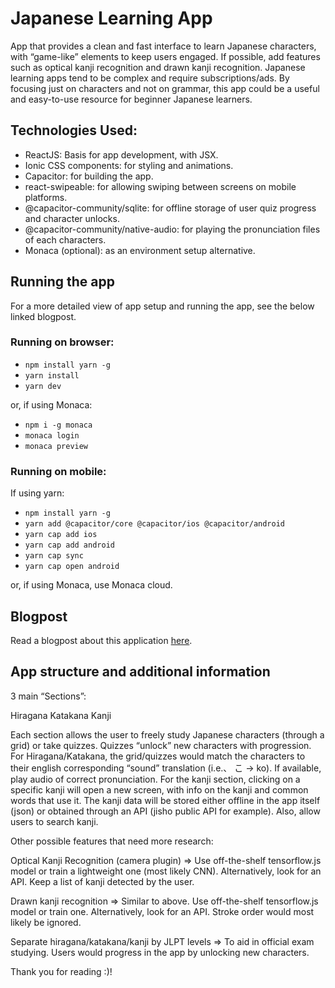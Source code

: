 # Japanese Learning App

App that provides a clean and fast interface to learn Japanese characters, with “game-like” elements to keep users engaged. If possible, add features such as optical kanji recognition and drawn kanji recognition. Japanese learning apps tend to be complex and require subscriptions/ads. By focusing just on characters and not on grammar, this app could be a useful and easy-to-use resource for beginner Japanese learners.

## Technologies Used:

- ReactJS: Basis for app development, with JSX.
- Ionic CSS components: for styling and animations.
- Capacitor: for building the app.
- react-swipeable: for allowing swiping between screens on mobile platforms.
- @capacitor-community/sqlite: for offline storage of user quiz progress and character unlocks.
- @capacitor-community/native-audio: for playing the pronunciation files of each characters.
- Monaca (optional): as an environment setup alternative.

## Running the app

For a more detailed view of app setup and running the app, see the below linked blogpost.

### Running on browser:

- `npm install yarn -g`
- `yarn install`
- `yarn dev`

or, if using Monaca:

- `npm i -g monaca`
- `monaca login`
- `monaca preview`

### Running on mobile:

If using yarn:

- `npm install yarn -g`
- `yarn add @capacitor/core @capacitor/ios @capacitor/android`
- `yarn cap add ios`
- `yarn cap add android`
- `yarn cap sync`
- `yarn cap open android`

or, if using Monaca, use Monaca cloud.

## Blogpost

Read a blogpost about this application [here]().

## App structure and additional information

3 main “Sections”:

Hiragana
Katakana
Kanji

Each section allows the user to freely study Japanese characters (through a grid) or take quizzes. Quizzes “unlock” new characters with progression.
For Hiragana/Katakana, the grid/quizzes would match the characters to their english corresponding “sound” translation (i.e.、 こ -> ko). If available, play audio of correct pronunciation.
For the kanji section, clicking on a specific kanji will open a new screen, with info on the kanji and common words that use it. The kanji data will be stored either offline in the app itself (json) or obtained through an API (jisho public API for example). Also, allow users to search kanji.

Other possible features that need more research: 

Optical Kanji Recognition (camera plugin) => Use off-the-shelf tensorflow.js model or train a lightweight one (most likely CNN). Alternatively, look for an API. Keep a list of kanji detected by the user.

Drawn kanji recognition => Similar to above. Use off-the-shelf tensorflow.js model or train one. Alternatively, look for an API. Stroke order would most likely be ignored.

Separate hiragana/katakana/kanji by JLPT levels => To aid in official exam studying. Users would progress in the app by unlocking new characters.

Thank you for reading :)!
